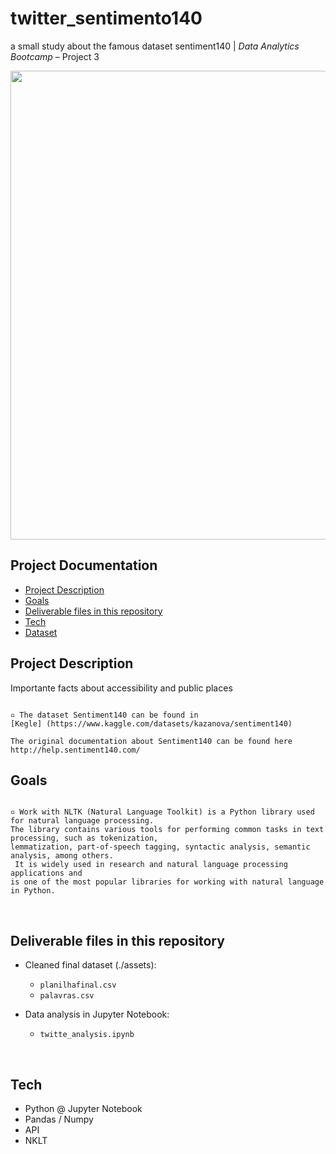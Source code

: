 # twitter_sentimento140
a small study about the famous dataset sentiment140 | *Data Analytics Bootcamp* – Project 3

<img src="https://t2.tudocdn.net/376633?w=1200&h=1200" width="750">


<br>

## Project Documentation
- [Project Description](#project-description)
- [Goals](#goals)
- [Deliverable files in this repository](#deliverables)
- [Tech](#tech)
- [Dataset](#dataset)

<a name="project-description"></a>

## Project Description

Importante facts about accessibility and public places

```

▫️ The dataset Sentiment140 can be found in 
[Kegle] (https://www.kaggle.com/datasets/kazanova/sentiment140)

The original documentation about Sentiment140 can be found here 
http://help.sentiment140.com/

```

<a name="goals"></a>

## Goals

```

▫️ Work with NLTK (Natural Language Toolkit) is a Python library used for natural language processing. 
The library contains various tools for performing common tasks in text processing, such as tokenization, 
lemmatization, part-of-speech tagging, syntactic analysis, semantic analysis, among others.
 It is widely used in research and natural language processing applications and 
is one of the most popular libraries for working with natural language in Python.
```

<br>

<a name="deliverables"></a>

## Deliverable files in this repository

* Cleaned final dataset (./assets):
   - `planilhafinal.csv`
   - `palavras.csv`


* Data analysis in Jupyter Notebook:
   - `twitte_analysis.ipynb`
 

<br>

<a name="tech"></a>

## Tech

   - Python @ Jupyter Notebook
   - Pandas / Numpy
   - API
   - NKLT 

<br>

<a name="dataset"></a>





